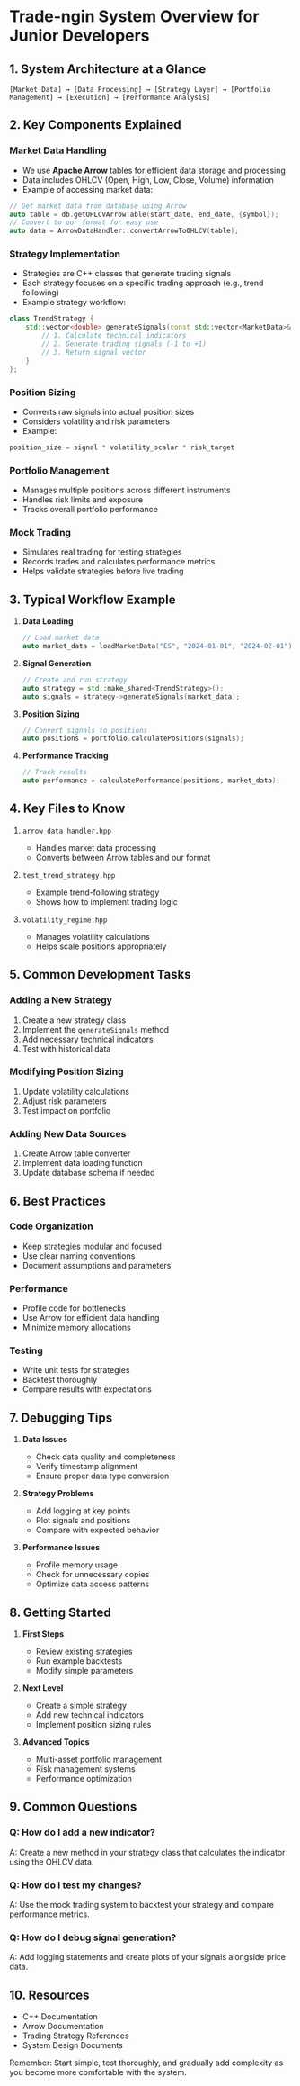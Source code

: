 # Trade-ngin System Overview for Junior Developers

## 1. System Architecture at a Glance

```ascii
[Market Data] → [Data Processing] → [Strategy Layer] → [Portfolio Management] → [Execution] → [Performance Analysis]
```

## 2. Key Components Explained

### Market Data Handling
- We use **Apache Arrow** tables for efficient data storage and processing
- Data includes OHLCV (Open, High, Low, Close, Volume) information
- Example of accessing market data:
```cpp
// Get market data from database using Arrow
auto table = db.getOHLCVArrowTable(start_date, end_date, {symbol});
// Convert to our format for easy use
auto data = ArrowDataHandler::convertArrowToOHLCV(table);
```

### Strategy Implementation
- Strategies are C++ classes that generate trading signals
- Each strategy focuses on a specific trading approach (e.g., trend following)
- Example strategy workflow:
```cpp
class TrendStrategy {
    std::vector<double> generateSignals(const std::vector<MarketData>& data) {
        // 1. Calculate technical indicators
        // 2. Generate trading signals (-1 to +1)
        // 3. Return signal vector
    }
};
```

### Position Sizing
- Converts raw signals into actual position sizes
- Considers volatility and risk parameters
- Example:
```cpp
position_size = signal * volatility_scalar * risk_target
```

### Portfolio Management
- Manages multiple positions across different instruments
- Handles risk limits and exposure
- Tracks overall portfolio performance

### Mock Trading
- Simulates real trading for testing strategies
- Records trades and calculates performance metrics
- Helps validate strategies before live trading

## 3. Typical Workflow Example

1. **Data Loading**
   ```cpp
   // Load market data
   auto market_data = loadMarketData("ES", "2024-01-01", "2024-02-01");
   ```

2. **Signal Generation**
   ```cpp
   // Create and run strategy
   auto strategy = std::make_shared<TrendStrategy>();
   auto signals = strategy->generateSignals(market_data);
   ```

3. **Position Sizing**
   ```cpp
   // Convert signals to positions
   auto positions = portfolio.calculatePositions(signals);
   ```

4. **Performance Tracking**
   ```cpp
   // Track results
   auto performance = calculatePerformance(positions, market_data);
   ```

## 4. Key Files to Know

1. `arrow_data_handler.hpp`
   - Handles market data processing
   - Converts between Arrow tables and our format

2. `test_trend_strategy.hpp`
   - Example trend-following strategy
   - Shows how to implement trading logic

3. `volatility_regime.hpp`
   - Manages volatility calculations
   - Helps scale positions appropriately

## 5. Common Development Tasks

### Adding a New Strategy
1. Create a new strategy class
2. Implement the `generateSignals` method
3. Add necessary technical indicators
4. Test with historical data

### Modifying Position Sizing
1. Update volatility calculations
2. Adjust risk parameters
3. Test impact on portfolio

### Adding New Data Sources
1. Create Arrow table converter
2. Implement data loading function
3. Update database schema if needed

## 6. Best Practices

### Code Organization
- Keep strategies modular and focused
- Use clear naming conventions
- Document assumptions and parameters

### Performance
- Profile code for bottlenecks
- Use Arrow for efficient data handling
- Minimize memory allocations

### Testing
- Write unit tests for strategies
- Backtest thoroughly
- Compare results with expectations

## 7. Debugging Tips

1. **Data Issues**
   - Check data quality and completeness
   - Verify timestamp alignment
   - Ensure proper data type conversion

2. **Strategy Problems**
   - Add logging at key points
   - Plot signals and positions
   - Compare with expected behavior

3. **Performance Issues**
   - Profile memory usage
   - Check for unnecessary copies
   - Optimize data access patterns

## 8. Getting Started

1. **First Steps**
   - Review existing strategies
   - Run example backtests
   - Modify simple parameters

2. **Next Level**
   - Create a simple strategy
   - Add new technical indicators
   - Implement position sizing rules

3. **Advanced Topics**
   - Multi-asset portfolio management
   - Risk management systems
   - Performance optimization

## 9. Common Questions

### Q: How do I add a new indicator?
A: Create a new method in your strategy class that calculates the indicator using the OHLCV data.

### Q: How do I test my changes?
A: Use the mock trading system to backtest your strategy and compare performance metrics.

### Q: How do I debug signal generation?
A: Add logging statements and create plots of your signals alongside price data.

## 10. Resources

- C++ Documentation
- Arrow Documentation
- Trading Strategy References
- System Design Documents

Remember: Start simple, test thoroughly, and gradually add complexity as you become more comfortable with the system. 